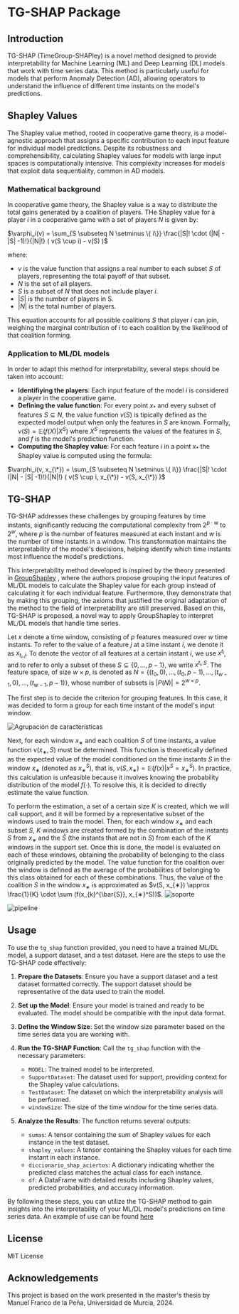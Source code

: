 
# TG-SHAP Package

## Introduction

TG-SHAP (TimeGroup-SHAPley) is a novel method designed to provide interpretability for Machine Learning (ML) and Deep Learning (DL) models that work with time series data. This method is particularly useful for models that perform Anomaly Detection (AD), allowing operators to understand the influence of different time instants on the model's predictions.

## Shapley Values

The Shapley value method, rooted in cooperative game theory, is a model-agnostic approach that assigns a specific contribution to each input feature for individual model predictions. Despite its robustness and comprehensibility, calculating Shapley values for models with large input spaces is computationally intensive. This complexity increases for models that exploit data sequentiality, common in AD models.

### Mathematical background

In cooperative game theory, the Shapley value is a way to distribute the total gains generated by a coalition of players. THe Shapley value for a player $i$ in a cooperative game with a set of players $N$ is given by:

$\varphi_i(v) = \sum_{S \subseteq N \setminus \{ i\}} \frac{|S|! \cdot (|N| - |S| -1)!}{|N|!}  ( v(S \cup i) - v(S)  )$

where: 
  + $v$ is the value function that assigns a real number to each subset $S$ of players, representing the total payoff of that subset.
  + $N$ is the set of all players.
  + $S$ is a subset of $N$ that does not include player $i$.
  + $|S|$ is the number of players in S.
  + $|N|$ is the total number of players.

This equation accounts for all possible coalitions $S$ that player $i$ can join, weighing the marginal contribution of $i$ to each coalition by the likelihood of that coalition forming.

### Application to ML/DL models

In order to adapt this method for interpretability, several steps should be taken into account:
  + **Identifiying the players**: Each input feature of the model $i$ is considered a player in the cooperative game.
  + **Defining the value function**: For every point $x_*$ and every subset of features $S \subseteq N$, the value function $v(S)$ is tipically defined as the expected model output when only the features in $S$ are known. Formally, $v(S) = \mathbb{E}(f(X)|X^S)$ where $X^S$ represents the values of the features in $S$, and $f$ is the model's prediction function.
  + **Computing the Shapley value**: For each feature $i$ in a point $x_*$ the Shapley value is computed using the formula:

  $\varphi_i(v, x_{\*}) = \sum_{S \subseteq N \setminus \{ i\}} \frac{|S|! \cdot (|N| - |S| -1)!}{|N|!}  ( v(S \cup i, x_{\*}) - v(S, x_{\*})  )$


## TG-SHAP

TG-SHAP addresses these challenges by grouping features by time instants, significantly reducing the computational complexity from $2^{p \cdot w}$ to $2^w$, where $p$ is the number of features measured at each instant and $w$ is the number of time instants in a window. This transformation maintains the interpretability of the model's decisions, helping identify which time instants most influence the model's predictions.

This interpretability method developed is inspired by the theory presented in [GroupShapley](
https://doi.org/10.48550/arXiv.2106.12228) , where the authors propose grouping the input features of ML/DL models to calculate the Shapley value for each group instead of calculating it for each individual feature. Furthermore, they demonstrate that by making this grouping, the axioms that justified the original adaptation of the method to the field of interpretability are still preserved. Based on this, TG-SHAP is proposed, a novel way to apply GroupShapley to interpret ML/DL models that handle time series.

Let $x$ denote a time window, consisting of $p$ features measured over $w$ time instants. To refer to the value of a feature $j$ at a time instant $i$, we denote it as $x_{t_i,j}$. To denote the vector of all features at a certain instant $i$, we use $x^{t_i}$, and to refer to only a subset of these $S \subseteq \{0, \ldots, p - 1\}$, we write $x^{t_i,S}$. The feature space, of size $w \times p$, is denoted as $N = \{(t_0, 0), \ldots, (t_0, p - 1), \ldots, (t_{w-1}, 0), \ldots, (t_{w-1}, p - 1)\}$, whose number of subsets is $|P(N)| = 2^{w \times p}$.

The first step is to decide the criterion for grouping features. In this case, it was decided to form a group for each time instant of the model's input window.

![Agrupación de características](https://github.com/ManuelFranco/TG-SHAP/assets/81265002/646f2ab6-1d3b-4a93-81a4-f19cf8a836a4)

Next, for each window $x_{∗}$ and each coalition $S$ of time instants, a value function $v(x_{∗}, S)$ must be determined. This function is theoretically defined as the expected value of the model conditioned on the time instants $S$ in the window $x_{∗}$ (denoted as $x_{∗}^S$), that is, $v(S, x_{∗}) = \mathbb{E}(f(x)|x^S = x_{∗}^S)$. In practice, this calculation is unfeasible because it involves knowing the probability distribution of the model $f(\cdot)$. To resolve this, it is decided to directly estimate the value function.

To perform the estimation, a set of a certain size $K$ is created, which we will call support, and it will be formed by a representative subset of the windows used to train the model. Then, for each window $x_{∗}$ and each subset $S$, $K$ windows are created formed by the combination of the instants $S$ from $x_{∗}$ and the $\bar{S}$ (the instants that are not in $S$) from each of the $K$ windows in the support set. Once this is done, the model is evaluated on each of these windows, obtaining the probability of belonging to the class originally predicted by the model. The value function for the coalition over the window is defined as the average of the probabilities of belonging to this class obtained for each of these combinations. Thus, the value of the coalition $S$ in the window $x_{∗}$ is approximated as $v(S, x_{∗}) \approx \frac{1}{K} \cdot \sum (f(x_{k}^{\bar{S}}, x_{∗}^S))$.
![soporte](https://github.com/ManuelFranco/TG-SHAP/assets/81265002/937a8b2a-deb3-488e-870f-e579b16d52a4)

![pipeline](https://github.com/ManuelFranco/TG-SHAP/assets/81265002/96830c0a-5995-4ac6-8200-c25b34bcba5f)

## Usage

To use the `tg_shap` function provided, you need to have a trained ML/DL model, a support dataset, and a test dataset. Here are the steps to use the TG-SHAP code effectively:

1. **Prepare the Datasets**: Ensure you have a support dataset and a test dataset formatted correctly. The support dataset should be representative of the data used to train the model.

2. **Set up the Model**: Ensure your model is trained and ready to be evaluated. The model should be compatible with the input data format.

3. **Define the Window Size**: Set the window size parameter based on the time series data you are working with.

4. **Run the TG-SHAP Function**: Call the `tg_shap` function with the necessary parameters:
   - `MODEL`: The trained model to be interpreted.
   - `SupportDataset`: The dataset used for support, providing context for the Shapley value calculations.
   - `TestDataset`: The dataset on which the interpretability analysis will be performed.
   - `windowSize`: The size of the time window for the time series data.

5. **Analyze the Results**: The function returns several outputs:
    + `sumas`: A tensor containing the sum of Shapley values for each instance in the test dataset.
    + `shapley_values`: A tensor containing the Shapley values for each time instant in each instance.
    + `diccionario_shap_aciertos`: A dictionary indicating whether the predicted class matches the actual class for each instance.
    + `df`: A DataFrame with detailed results including Shapley values, predicted probabilities, and accuracy information.

By following these steps, you can utilize the TG-SHAP method to gain insights into the interpretability of your ML/DL model's predictions on time series data. An example of use can be found [here](ExampleOfUse.ipynb)


## License

MIT License

## Acknowledgements

This project is based on the work presented in the master's thesis by Manuel Franco de la Peña, Universidad de Murcia, 2024.
